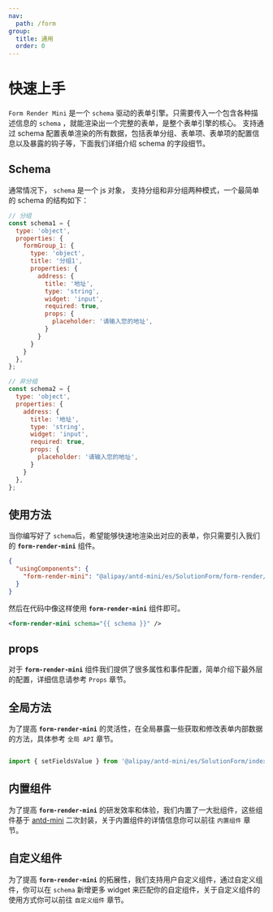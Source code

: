 ```yaml
---
nav:
  path: /form
group:
  title: 通用
  order: 0
---
```


# 快速上手


`Form Render Mini` 是一个 `schema` 驱动的表单引擎。只需要传入一个包含各种描述信息的 `schema` ，就能渲染出一个完整的表单，是整个表单引擎的核心。 支持通过 schema 配置表单渲染的所有数据，包括表单分组、表单项、表单项的配置信息以及暴露的钩子等，下面我们详细介绍 schema 的字段细节。 


## **Schema**

通常情况下， `schema` 是一个 js 对象， 支持分组和非分组两种模式，一个最简单的 schema 的结构如下：

```js
// 分组
const schema1 = {
  type: 'object',
  properties: {
    formGroup_1: {
      type: 'object',
      title: '分组1',
      properties: {
        address: {
          title: '地址',
          type: 'string',
          widget: 'input',
          required: true,
          props: {
            placeholder: '请输入您的地址',
          }
        }
      }
    }
  },
};

// 非分组
const schema2 = {
  type: 'object',
  properties: {
    address: {
      title: '地址',
      type: 'string',
      widget: 'input',
      required: true,
      props: {
        placeholder: '请输入您的地址',
      }
    }
  },
};
```


## **使用方法**

当你编写好了 `schema`后，希望能够快速地渲染出对应的表单，你只需要引入我们的 **`form-render-mini`** 组件。

```json
{
  "usingComponents": {
    "form-render-mini": "@alipay/antd-mini/es/SolutionForm/form-render/index"
  }
}
```

然后在代码中像这样使用 **`form-render-mini`** 组件即可。

```xml
<form-render-mini schema="{{ schema }}" />
```

## **props**

对于 **`form-render-mini`** 组件我们提供了很多属性和事件配置，简单介绍下最外层的配置，详细信息请参考 `Props` 章节。


## **全局方法**

为了提高 **`form-render-mini`** 的灵活性，在全局暴露一些获取和修改表单内部数据的方法，具体参考 `全局 API` 章节。

```javascript

import { setFieldsValue } from '@alipay/antd-mini/es/SolutionForm/index';

```

## **内置组件**

为了提高 **`form-render-mini`** 的研发效率和体验，我们内置了一大批组件，这些组件基于 [antd-mini](https://mini.ant.design/) 二次封装，关于内置组件的详情信息你可以前往 `内置组件` 章节。

## **自定义组件**

为了提高 **`form-render-mini`** 的拓展性，我们支持用户自定义组件，通过自定义组件，你可以在 `schema` 新增更多 widget 来匹配你的自定组件，关于自定义组件的使用方式你可以前往 `自定义组件` 章节。






